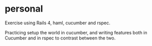 personal
========

Exercise using Rails 4, haml, cucumber and rspec.

Practicing setup the world in cucumber, and writing features both in Cucumber and in rspec to contrast between the two.





